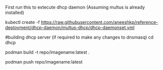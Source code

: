 
First run this to extecute dhcp daemon (Assuming multus is already installed)

kubectl create -f https://raw.githubusercontent.com/aneeshkp/reference-deployment/dhcp-daemon/multus-dhcp/dhcp-daemonset.yml

#building dhcp server (if required to make any changes to dnsmasq)
cd dhcp

podman build -t repo/imagename:latest .

podman push repo/imagename:latest



